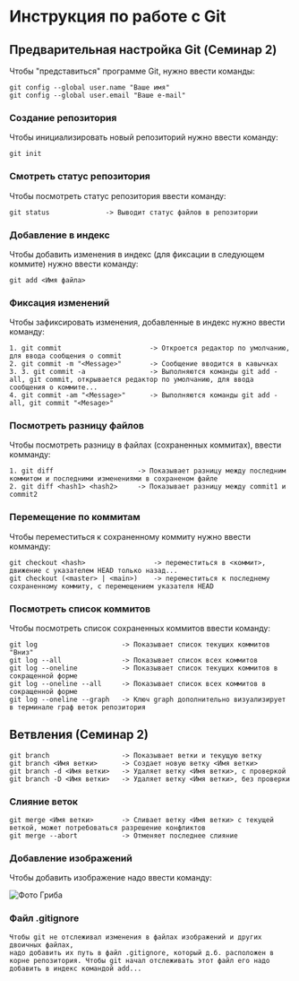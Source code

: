 # **Инструкция по работе с Git**

## Предварительная настройка Git (Семинар 2)

Чтобы "представиться" программе Git, нужно ввести команды:

    git config --global user.name "Ваше имя"
    git config --global user.email "Ваше e-mail"

### Создание репозитория

Чтобы инициализировать новый репозиторий нужно ввести команду:

    git init

### Смотреть статус репозитория

Чтобы посмотреть статус репозитория ввести команду:

    git status              -> Выводит статус файлов в репозитории

### Добавление в индекс

Чтобы добавить изменения в индекс (для фиксации в следующем коммите) нужно
ввести команду:

    git add <Имя файла>

### Фиксация изменений

Чтобы зафиксировать изменения, добавленные в индекс нужно ввести команду:

    1. git commit                      -> Откроется редактор по умолчанию, для ввода сообщения о commit  
    2. git commit -m "<Message>"       -> Сообщение вводится в кавычках
    3. 3. git commit -a                -> Выполняются команды git add -all, git commit, открывается редактор по умолчанию, для ввода сообщения о коммите...
    4. git commit -am "<Message>"      -> Выполняются команды git add -all, git commit "<Mesage>"

### Посмотреть разницу файлов

Чтобы посмотреть разницу в файлах (сохраненных коммитах), ввести комманду:

    1. git diff                     -> Показывает разницу между последним коммитом и последними изменениями в сохраненом файле
    2. git diff <hash1> <hash2>     -> Показывает разницу между commit1 и commit2

### Перемещение по коммитам

Чтобы переместиться к сохраненному коммиту нужно ввести комманду:

    git checkout <hash>                 -> переместиться в <коммит>, движение с указателем HEAD только назад...
    git checkout (<master> | <main>)    -> переместиться к последнему сохраненному коммиту, с перемещением указателя HEAD

### Посмотреть список коммитов

Чтобы посмотреть список сохраненных коммитов ввести команду:

    git log                     -> Показывает список текущих коммитов "Вниз"
    git log --all               -> Показывает список всех коммитов
    git log --oneline           -> Показывает список текущих коммитов в сокращенной форме
    git log --oneline --all     -> Показывает список всех коммитов в сокращенной форме
    git log --oneline --graph   -> Ключ graph дополнительно визуализирует в терминале граф веток репозитория

## Ветвления (Семинар 2)

    git branch                  -> Показывает ветки и текущую ветку
    git branch <Имя ветки>      -> Создает новую ветку <Имя ветки>
    git branch -d <Имя ветки>   -> Удаляет ветку <Имя ветки>, с проверкой
    git branch -D <Имя ветки>   -> Удаляет ветку <Имя ветки>, без проверки

### Слияние веток

    git merge <Имя ветки>       -> Сливает ветку <Имя ветки> с текущей веткой, может потребоваться разрешение конфликтов
    git merge --abort           -> Отменяет последнее слияние

    
### Добавление изображений

Чтобы добавить изображение надо ввести команду:

![Фото Гриба](mushroom.jpg)

### Файл .gitignore

    Чтобы git не отслеживал изменения в файлах изображений и других двоичных файлах,
    надо добавить их путь в файл .gitignore, который д.б. расположен в корне репозитория. Чтобы git начал отслеживать этот файл его надо добавить в индекс командой add...